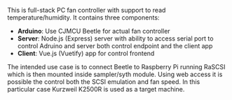 This is full-stack PC fan controller with support to read temperature/humidity. It contains three components:

* **Arduino**: Use CJMCU Beetle for actual fan controller
* **Server**: Node.js (Express) server with ability to access serial port to control Adruino and server both control endpoint and the client app
* **Client**: Vue.js (Vuetify) app for control frontend


The intended use case is to connect Beetle to Raspberry Pi running RaSCSI which is then mounted inside sampler/syth module. Using web access it is possible the control both the SCSI emulation and fan speed. In this particular case Kurzweil K2500R is used as a target machine.
